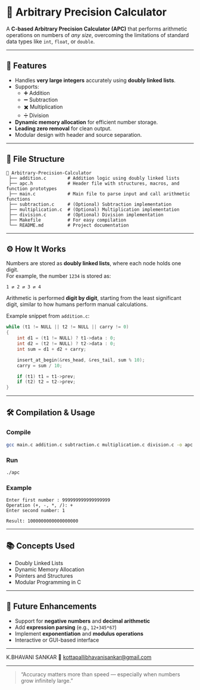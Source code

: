 # 🧮 Arbitrary Precision Calculator

A **C-based Arbitrary Precision Calculator (APC)** that performs arithmetic operations on numbers of *any size*, overcoming the limitations of standard data types like `int`, `float`, or `double`.

---

## 🚀 Features

- Handles **very large integers** accurately using **doubly linked lists**.
- Supports:
  - ➕ Addition
  - ➖ Subtraction
  - ✖️ Multiplication
  - ➗ Division
- **Dynamic memory allocation** for efficient number storage.
- **Leading zero removal** for clean output.
- Modular design with header and source separation.

---

## 🧩 File Structure

```
📂 Arbitrary-Precision-Calculator
 ├── addition.c        # Addition logic using doubly linked lists
 ├── apc.h             # Header file with structures, macros, and function prototypes
 ├── main.c            # Main file to parse input and call arithmetic functions
 ├── subtraction.c     # (Optional) Subtraction implementation
 ├── multiplication.c  # (Optional) Multiplication implementation
 ├── division.c        # (Optional) Division implementation
 ├── Makefile          # For easy compilation
 └── README.md         # Project documentation
```

---

## ⚙️ How It Works

Numbers are stored as **doubly linked lists**, where each node holds one digit.  
For example, the number `1234` is stored as:

```
1 ⇄ 2 ⇄ 3 ⇄ 4
```

Arithmetic is performed **digit by digit**, starting from the least significant digit, similar to how humans perform manual calculations.

Example snippet from `addition.c`:
```c
while (t1 != NULL || t2 != NULL || carry != 0)
{
    int d1 = (t1 != NULL) ? t1->data : 0;
    int d2 = (t2 != NULL) ? t2->data : 0;
    int sum = d1 + d2 + carry;

    insert_at_begin(&res_head, &res_tail, sum % 10);
    carry = sum / 10;

    if (t1) t1 = t1->prev;
    if (t2) t2 = t2->prev;
}
```

---

## 🛠️ Compilation & Usage

### **Compile**
```bash
gcc main.c addition.c subtraction.c multiplication.c division.c -o apc
```

### **Run**
```bash
./apc
```

### **Example**
```
Enter first number : 999999999999999999
Operation (+, -, *, /): +
Enter second number: 1

Result: 1000000000000000000
```

---

## 📚 Concepts Used

- Doubly Linked Lists  
- Dynamic Memory Allocation  
- Pointers and Structures  
- Modular Programming in C

---

## 🔮 Future Enhancements

- Support for **negative numbers** and **decimal arithmetic**  
- Add **expression parsing** (e.g., `12+345*67`)  
- Implement **exponentiation** and **modulus operations**  
- Interactive or GUI-based interface  

---

K.BHAVANI SANKAR
📧 kottapallibhavanisankar@gmail.com


---

> “Accuracy matters more than speed — especially when numbers grow infinitely large.”
